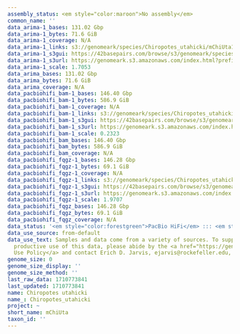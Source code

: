 ```yaml
---
assembly_status: <em style="color:maroon">No assembly</em>
common_name: ''
data_arima-1_bases: 131.02 Gbp
data_arima-1_bytes: 71.6 GiB
data_arima-1_coverage: N/A
data_arima-1_links: s3://genomeark/species/Chiropotes_utahicki/mChiUta1/genomic_data/arima/<br>
data_arima-1_s3gui: https://42basepairs.com/browse/s3/genomeark/species/Chiropotes_utahicki/mChiUta1/genomic_data/arima/
data_arima-1_s3url: https://genomeark.s3.amazonaws.com/index.html?prefix=species/Chiropotes_utahicki/mChiUta1/genomic_data/arima/
data_arima-1_scale: 1.7053
data_arima_bases: 131.02 Gbp
data_arima_bytes: 71.6 GiB
data_arima_coverage: N/A
data_pacbiohifi_bam-1_bases: 146.40 Gbp
data_pacbiohifi_bam-1_bytes: 586.9 GiB
data_pacbiohifi_bam-1_coverage: N/A
data_pacbiohifi_bam-1_links: s3://genomeark/species/Chiropotes_utahicki/mChiUta1/genomic_data/pacbio_hifi/<br>
data_pacbiohifi_bam-1_s3gui: https://42basepairs.com/browse/s3/genomeark/species/Chiropotes_utahicki/mChiUta1/genomic_data/pacbio_hifi/
data_pacbiohifi_bam-1_s3url: https://genomeark.s3.amazonaws.com/index.html?prefix=species/Chiropotes_utahicki/mChiUta1/genomic_data/pacbio_hifi/
data_pacbiohifi_bam-1_scale: 0.2323
data_pacbiohifi_bam_bases: 146.40 Gbp
data_pacbiohifi_bam_bytes: 586.9 GiB
data_pacbiohifi_bam_coverage: N/A
data_pacbiohifi_fqgz-1_bases: 146.28 Gbp
data_pacbiohifi_fqgz-1_bytes: 69.1 GiB
data_pacbiohifi_fqgz-1_coverage: N/A
data_pacbiohifi_fqgz-1_links: s3://genomeark/species/Chiropotes_utahicki/mChiUta1/genomic_data/pacbio_hifi/<br>
data_pacbiohifi_fqgz-1_s3gui: https://42basepairs.com/browse/s3/genomeark/species/Chiropotes_utahicki/mChiUta1/genomic_data/pacbio_hifi/
data_pacbiohifi_fqgz-1_s3url: https://genomeark.s3.amazonaws.com/index.html?prefix=species/Chiropotes_utahicki/mChiUta1/genomic_data/pacbio_hifi/
data_pacbiohifi_fqgz-1_scale: 1.9707
data_pacbiohifi_fqgz_bases: 146.28 Gbp
data_pacbiohifi_fqgz_bytes: 69.1 GiB
data_pacbiohifi_fqgz_coverage: N/A
data_status: '<em style="color:forestgreen">PacBio HiFi</em> ::: <em style="color:forestgreen">Arima</em>'
data_use_source: from-default
data_use_text: Samples and data come from a variety of sources. To support fair and
  productive use of this data, please abide by the <a href="https://genome10k.soe.ucsc.edu/data-use-policies/">Data
  Use Policy</a> and contact Erich D. Jarvis, ejarvis@rockefeller.edu, with any questions.
genome_size: 0
genome_size_display: ''
genome_size_method: ''
last_raw_data: 1710773841
last_updated: 1710773841
name: Chiropotes utahicki
name_: Chiropotes_utahicki
project: ~
short_name: mChiUta
taxon_id: ''
---
```

